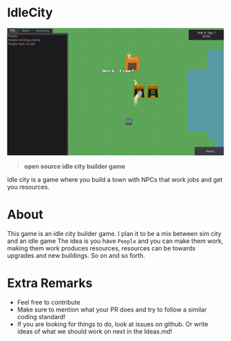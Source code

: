 # IdleCity
![image](image.png)

> **open source idle city builder game**

Idle city is a game where you build a town with NPCs that work jobs and get you resources.

# About
This game is an idle city builder game. I plan it to be a mix between sim city and an idle game
The idea is you have `Peeple` and you can make them work, making them work produces resources, resources can be towards upgrades and new buildings. So on and so forth.

# Extra Remarks
- Feel free to contribute
- Make sure to mention what your PR does and try to follow a similar coding standard!
- If you are looking for things to do, look at issues on github. Or write ideas of what we should work on next in the Ideas.md!